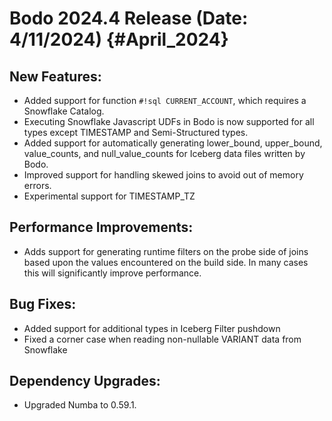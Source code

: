 Bodo 2024.4 Release (Date: 4/11/2024) {#April_2024}
=====================================

## New Features:

- Added support for function `#!sql CURRENT_ACCOUNT`, which requires a Snowflake Catalog.
- Executing Snowflake Javascript UDFs in Bodo is now supported for all types except TIMESTAMP and Semi-Structured types.
- Added support for automatically generating lower_bound, upper_bound, value_counts, and null_value_counts for Iceberg data files written by Bodo.
- Improved support for handling skewed joins to avoid out of memory errors.
- Experimental support for TIMESTAMP_TZ

## Performance Improvements:

- Adds support for generating runtime filters on the probe side of joins based upon the values encountered on the build side. In many cases this will significantly improve performance.

## Bug Fixes:

- Added support for additional types in Iceberg Filter pushdown
- Fixed a corner case when reading non-nullable VARIANT data from Snowflake

## Dependency Upgrades:
- Upgraded Numba to 0.59.1.
